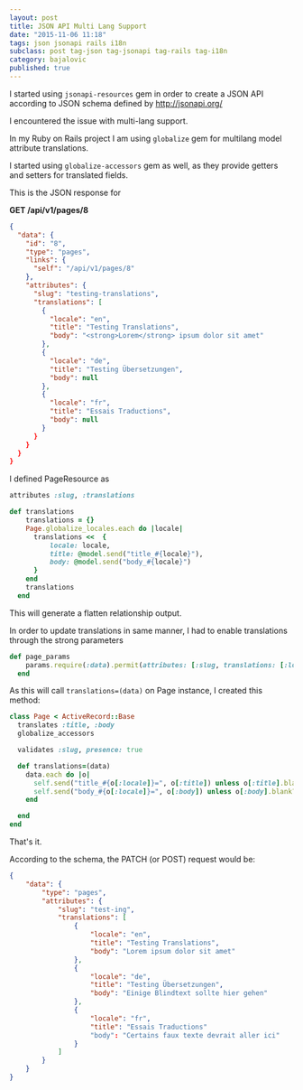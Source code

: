 ```yaml
---
layout: post
title: JSON API Multi Lang Support
date: "2015-11-06 11:18"
tags: json jsonapi rails i18n
subclass: post tag-json tag-jsonapi tag-rails tag-i18n
category: bajalovic
published: true
---
```




I started using `jsonapi-resources` gem in order to create a JSON API according to JSON schema  defined by http://jsonapi.org/

I encountered the issue with multi-lang support. 

In my Ruby on Rails project I am using `globalize` gem for multilang model attribute translations.

I started using `globalize-accessors` gem as well, as they provide getters and setters for translated fields.

This is the JSON response for 

**GET /api/v1/pages/8**

~~~json
{
  "data": {
    "id": "8",
    "type": "pages",
    "links": {
      "self": "/api/v1/pages/8"
    },
    "attributes": {
      "slug": "testing-translations",
      "translations": [
        {
          "locale": "en",
          "title": "Testing Translations",
          "body": "<strong>Lorem</strong> ipsum dolor sit amet"
        },
        {
          "locale": "de",
          "title": "Testing Übersetzungen",
          "body": null
        },
        {
          "locale": "fr",
          "title": "Essais Traductions",
          "body": null
        }
      }
    }
  }
}
~~~

I defined PageResource  as

~~~ruby
attributes :slug, :translations

def translations
    translations = {}
    Page.globalize_locales.each do |locale|
      translations <<  {
          locale: locale,
          title: @model.send("title_#{locale}"),
          body: @model.send("body_#{locale}")
      }
    end
    translations
  end
~~~

This will generate a flatten relationship output. 

In order to update translations in same manner, I had to enable translations through the strong parameters

~~~ruby
def page_params
    params.require(:data).permit(attributes: [:slug, translations: [:locale, :title, :body]])
  end
~~~

As this will call `translations=(data)` on Page instance, I created this method:

~~~ruby
class Page < ActiveRecord::Base
  translates :title, :body
  globalize_accessors

  validates :slug, presence: true

  def translations=(data)
    data.each do |o|
      self.send("title_#{o[:locale]}=", o[:title]) unless o[:title].blank?
      self.send("body_#{o[:locale]}=", o[:body]) unless o[:body].blank?
    end

  end
end

~~~

That's it.

According to the schema, the PATCH (or POST) request would be:

~~~json
{
    "data": {
        "type": "pages",
        "attributes": {
            "slug": "test-ing",
            "translations": [
                {
                    "locale": "en",
                    "title": "Testing Translations",
                    "body": "Lorem ipsum dolor sit amet"
                },
                {
                    "locale": "de",
                    "title": "Testing Übersetzungen",
                    "body": "Einige Blindtext sollte hier gehen"
                },
                {
                    "locale": "fr",
                    "title": "Essais Traductions"
                    "body": "Certains faux texte devrait aller ici"
                }
            ]
        }
    }
}
~~~

